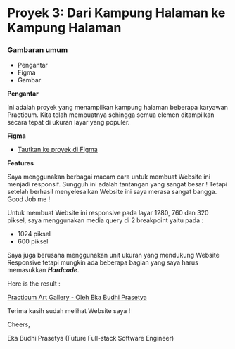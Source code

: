 # Proyek 3: Dari Kampung Halaman ke Kampung Halaman

### Gambaran umum

- Pengantar
- Figma
- Gambar

**Pengantar**

Ini adalah proyek yang menampilkan kampung halaman beberapa karyawan Practicum. Kita telah membuatnya sehingga semua elemen ditampilkan secara tepat di ukuran layar yang populer.

**Figma**

- [Tautkan ke proyek di Figma](https://www.figma.com/file/1zCYcflj6BJx5VqOvXU9nb/Sprint-3-From-Homeland-to-Homeland-desktop-mobile?node-id=0%3A1)

**Features**

Saya menggunakan berbagai macam cara untuk membuat Website ini menjadi responsif. Sungguh ini adalah tantangan yang sangat besar ! Tetapi setelah berhasil menyelesaikan Website ini saya merasa sangat bangga. Good Job me !

Untuk membuat Website ini responsive pada layar 1280, 760 dan 320 piksel, saya menggunakan media query di 2 breakpoint yaitu pada :

- 1024 piksel
- 600 piksel

Saya juga berusaha menggunakan unit ukuran yang mendukung Website Responsive tetapi mungkin ada beberapa bagian yang saya harus memasukkan **_Hardcode_**.

Here is the result :

[Practicum Art Gallery - Oleh Eka Budhi Prasetya](https://ekhabla.github.io/web_project_3_id/)

Terima kasih sudah melihat Website saya !

Cheers,

Eka Budhi Prasetya (Future Full-stack Software Engineer)
